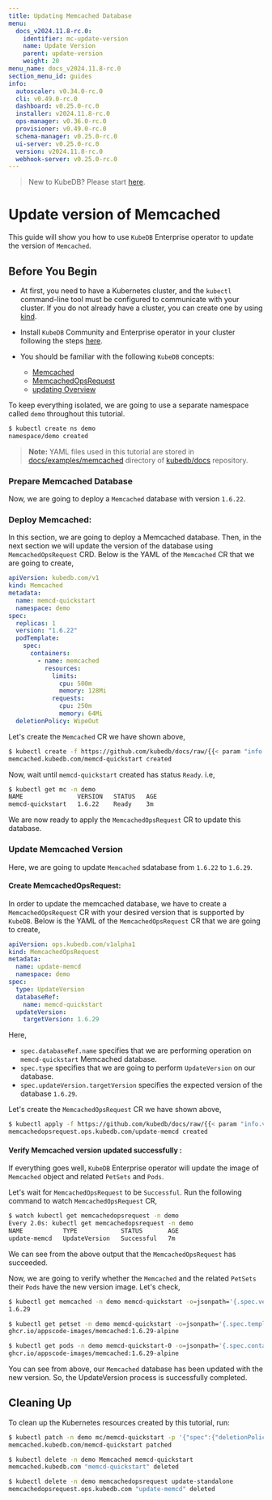 ```yaml
---
title: Updating Memcached Database
menu:
  docs_v2024.11.8-rc.0:
    identifier: mc-update-version
    name: Update Version
    parent: update-version
    weight: 20
menu_name: docs_v2024.11.8-rc.0
section_menu_id: guides
info:
  autoscaler: v0.34.0-rc.0
  cli: v0.49.0-rc.0
  dashboard: v0.25.0-rc.0
  installer: v2024.11.8-rc.0
  ops-manager: v0.36.0-rc.0
  provisioner: v0.49.0-rc.0
  schema-manager: v0.25.0-rc.0
  ui-server: v0.25.0-rc.0
  version: v2024.11.8-rc.0
  webhook-server: v0.25.0-rc.0
---
```


> New to KubeDB? Please start [here](/docs/v2024.11.8-rc.0/README).

# Update version of Memcached

This guide will show you how to use `KubeDB` Enterprise operator to update the version of `Memcached`.

## Before You Begin

- At first, you need to have a Kubernetes cluster, and the `kubectl` command-line tool must be configured to communicate with your cluster. If you do not already have a cluster, you can create one by using [kind](https://kind.sigs.k8s.io/docs/user/quick-start/).

- Install `KubeDB` Community and Enterprise operator in your cluster following the steps [here](/docs/v2024.11.8-rc.0/setup/README).

- You should be familiar with the following `KubeDB` concepts:
  - [Memcached](/docs/v2024.11.8-rc.0/guides/memcached/concepts/memcached)
  - [MemcachedOpsRequest](/docs/v2024.11.8-rc.0/guides/memcached/concepts/memcached-opsrequest)
  - [updating Overview](/docs/v2024.11.8-rc.0/guides/memcached/update-version/overview)

To keep everything isolated, we are going to use a separate namespace called `demo` throughout this tutorial.

```bash
$ kubectl create ns demo
namespace/demo created
```

> **Note:** YAML files used in this tutorial are stored in [docs/examples/memcached](/docs/v2024.11.8-rc.0/examples/memcached) directory of [kubedb/docs](https://github.com/kube/docs) repository.

### Prepare Memcached Database

Now, we are going to deploy a `Memcached` database with version `1.6.22`.

### Deploy Memcached:

In this section, we are going to deploy a Memcached database. Then, in the next section we will update the version of the database using `MemcachedOpsRequest` CRD. Below is the YAML of the `Memcached` CR that we are going to create,

```yaml
apiVersion: kubedb.com/v1
kind: Memcached
metadata:
  name: memcd-quickstart
  namespace: demo
spec:
  replicas: 1
  version: "1.6.22"
  podTemplate:
    spec:
      containers:
        - name: memcached
          resources:
            limits:
              cpu: 500m
              memory: 128Mi
            requests:
              cpu: 250m
              memory: 64Mi
  deletionPolicy: WipeOut

```

Let's create the `Memcached` CR we have shown above,

```bash
$ kubectl create -f https://github.com/kubedb/docs/raw/{{< param "info.version" >}}/docs/examples/memcached/update-version/memcached.yaml
memcached.kubedb.com/memcd-quickstart created
```

Now, wait until `memcd-quickstart` created has status `Ready`. i.e,

```bash
$ kubectl get mc -n demo
NAME               VERSION   STATUS   AGE
memcd-quickstart   1.6.22    Ready    3m
```

We are now ready to apply the `MemcachedOpsRequest` CR to update this database.

### Update Memcached Version

Here, we are going to update `Memcached` sdatabase from `1.6.22` to `1.6.29`.

#### Create MemcachedOpsRequest:

In order to update the memcached database, we have to create a `MemcachedOpsRequest` CR with your desired version that is supported by `KubeDB`. Below is the YAML of the `MemcachedOpsRequest` CR that we are going to create,

```yaml
apiVersion: ops.kubedb.com/v1alpha1
kind: MemcachedOpsRequest
metadata:
  name: update-memcd
  namespace: demo
spec:
  type: UpdateVersion
  databaseRef:
    name: memcd-quickstart
  updateVersion:
    targetVersion: 1.6.29
```

Here,

- `spec.databaseRef.name` specifies that we are performing operation on `memcd-quickstart` Memcached database.
- `spec.type` specifies that we are going to perform `UpdateVersion` on our database.
- `spec.updateVersion.targetVersion` specifies the expected version of the database `1.6.29`.

Let's create the `MemcachedOpsRequest` CR we have shown above,

```bash
$ kubectl apply -f https://github.com/kubedb/docs/raw/{{< param "info.version" >}}/docs/examples/memcached/update-version/opsrequest-version-update.yaml
memcachedopsrequest.ops.kubedb.com/update-memcd created
```

#### Verify Memcached version updated successfully :

If everything goes well, `KubeDB` Enterprise operator will update the image of `Memcached` object and related `PetSets` and `Pods`.

Let's wait for `MemcachedOpsRequest` to be `Successful`.  Run the following command to watch `MemcachedOpsRequest` CR,

```bash
$ watch kubectl get memcachedopsrequest -n demo
Every 2.0s: kubectl get memcachedopsrequest -n demo
NAME           TYPE            STATUS       AGE
update-memcd   UpdateVersion   Successful   7m
```

We can see from the above output that the `MemcachedOpsRequest` has succeeded.

Now, we are going to verify whether the `Memcached` and the related `PetSets` their `Pods` have the new version image. Let's check,

```bash
$ kubectl get memcached -n demo memcd-quickstart -o=jsonpath='{.spec.version}{"\n"}'
1.6.29

$ kubectl get petset -n demo memcd-quickstart -o=jsonpath='{.spec.template.spec.containers[0].image}{"\n"}'
ghcr.io/appscode-images/memcached:1.6.29-alpine

$ kubectl get pods -n demo memcd-quickstart-0 -o=jsonpath='{.spec.containers[0].image}{"\n"}'
ghcr.io/appscode-images/memcached:1.6.29-alpine
```

You can see from above, our `Memcached` database has been updated with the new version. So, the UpdateVersion process is successfully completed.

## Cleaning Up

To clean up the Kubernetes resources created by this tutorial, run:

```bash
$ kubectl patch -n demo mc/memcd-quickstart -p '{"spec":{"deletionPolicy":"WipeOut"}}' --type="merge"
memcached.kubedb.com/memcd-quickstart patched

$ kubectl delete -n demo Memcached memcd-quickstart
memcached.kubedb.com "memcd-quickstart" deleted

$ kubectl delete -n demo memcachedopsrequest update-standalone
memcachedopsrequest.ops.kubedb.com "update-memcd" deleted
```
